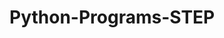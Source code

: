 # Python-Programs-STEP
       
  
                
                      
                      
                                 
         
    
 
